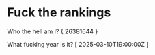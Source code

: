 # Fuck the rankings

Who the hell am I?
{ 26381644 }

What fucking year is it?
[ 2025-03-10T19:00:00Z ]

